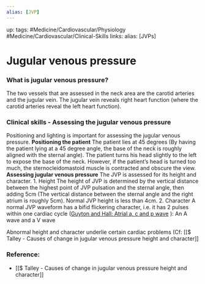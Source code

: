 ```yaml
---
alias: [JVP]
---
```

up:
tags: #Medicine/Cardiovascular/Physiology #Medicine/Cardiovascular/Clinical-Skills 
links:
alias: [JVPs]

# Jugular venous pressure
### What is jugular venous pressure?
The two vessels that are assessed in the neck area are the carotid arteries and the jugular vein. The jugular vein reveals right heart function (where the carotid arteries reveal the left heart function).

### Clinical skills - Assessing the jugular venous pressure
Positioning and lighting is important for assessing the jugular venous pressure.
**Positioning the patient**
	The patient lies at 45 degrees (By having the patient lying at a 45 degree angle, the base of the neck is roughly aligned with the sternal angle).
	The patient turns his head slightly to the left to expose the base of the neck. However, if the patient’s head is turned too much, the sternocleidomastoid muscle is contracted and obscure the view.
**Assessing jugular venous pressure**
	The JVP is assessed for its height and character.
	1.  Height
	    The height of JVP is determined by the vertical distance between the highest point of JVP pulsation and the sternal angle, then adding 5cm (The vertical distance between the sternal angle and the right atrium is roughly 5cm). Normal JVP height is less than 4cm.
	2.  Character
	    A normal JVP waveform has a bifid flickering character, i.e. it has 2 pulses within one cardiac cycle ([Guyton and Hall: Atrial a, c and p wave](https://www.notion.so/Guyton-and-Hall-Atrial-a-c-and-p-wave-3c6120d99653476aae52e894533cdc38) ):
	    An A wave and a V wave

Abnormal height and character underlie certain cardiac problems (Cf: [[$ Talley - Causes of change in jugular venous pressure height and character]]

### Reference:
- [[$ Talley - Causes of change in jugular venous pressure height and character]]
